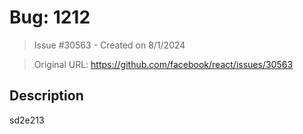 # Bug: 1212

> Issue #30563 - Created on 8/1/2024

> Original URL: https://github.com/facebook/react/issues/30563

## Description

sd2e213
